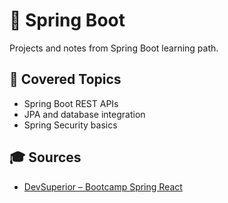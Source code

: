 # 🌱 Spring Boot

Projects and notes from Spring Boot learning path.

## 📘 Covered Topics

- Spring Boot REST APIs  
- JPA and database integration  
- Spring Security basics 

## 🎓 Sources

- [DevSuperior – Bootcamp Spring React](https://devsuperior.com.br)
